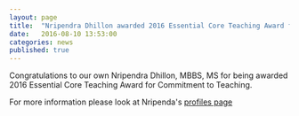 ```yaml
---
layout: page
title:  "Nripendra Dhillon awarded 2016 Essential Core Teaching Award for Commitment to Teaching"
date:   2016-08-10 13:53:00
categories: news
published: true
---
```

Congratulations to our own Nripendra Dhillon, MBBS, MS for being awarded 2016 Essential Core Teaching Award for Commitment to Teaching.

For more information please look at Nripenda's [profiles page](http://profiles.ucsf.edu/nripendra.dhillon)
